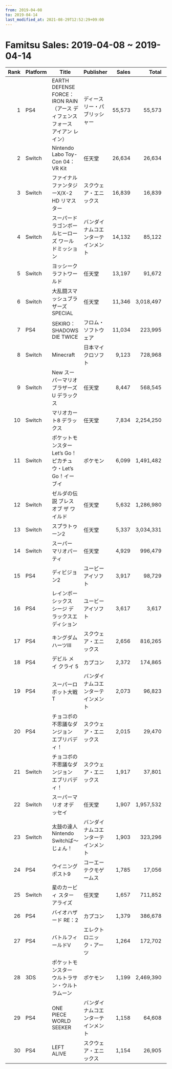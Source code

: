 ```yaml
---
from: 2019-04-08
to: 2019-04-14
last_modified_at: 2021-08-29T12:52:29+09:00
---
```

# Famitsu Sales: 2019-04-08 ~ 2019-04-14
| Rank | Platform | Title | Publisher | Sales | Total | Rate | New |
| -: | -- | -- | -- | -: | -: | -: | -- |
| 1 | PS4 | EARTH DEFENSE FORCE： IRON RAIN（アース ディフェンス フォース アイアン レイン） | ディースリー・パブリッシャー | 55,573 | 55,573 | 40% | **New** |
| 2 | Switch | Nintendo Labo Toy-Con 04： VR Kit | 任天堂 | 26,634 | 26,634 | 60% | **New** |
| 3 | Switch | ファイナルファンタジーX/X-2 HD リマスター | スクウェア・エニックス | 16,839 | 16,839 | 40% | **New** |
| 4 | Switch | スーパードラゴンボールヒーローズ ワールドミッション | バンダイナムコエンターテインメント | 14,132 | 85,122 | 40% |  |
| 5 | Switch | ヨッシークラフトワールド | 任天堂 | 13,197 | 91,672 | 40% |  |
| 6 | Switch | 大乱闘スマッシュブラザーズ SPECIAL | 任天堂 | 11,346 | 3,018,497 | 20% |  |
| 7 | PS4 | SEKIRO： SHADOWS DIE TWICE | フロム・ソフトウェア | 11,034 | 223,995 | 20% |  |
| 8 | Switch | Minecraft | 日本マイクロソフト | 9,123 | 728,968 | 20% |  |
| 9 | Switch | New スーパーマリオブラザーズ U デラックス | 任天堂 | 8,447 | 568,545 | 20% |  |
| 10 | Switch | マリオカート8 デラックス | 任天堂 | 7,834 | 2,254,250 | 20% |  |
| 11 | Switch | ポケットモンスター Let’s Go！ ピカチュウ・Let’s Go！イーブイ | ポケモン | 6,099 | 1,491,482 | 20% |  |
| 12 | Switch | ゼルダの伝説 ブレス オブ ザ ワイルド | 任天堂 | 5,632 | 1,286,980 | 20% |  |
| 13 | Switch | スプラトゥーン2 | 任天堂 | 5,337 | 3,034,331 | 20% |  |
| 14 | Switch | スーパー マリオパーティ | 任天堂 | 4,929 | 996,479 | 20% |  |
| 15 | PS4 | ディビジョン2 | ユービーアイソフト | 3,917 | 98,729 | 20% |  |
| 16 | PS4 | レインボーシックス シージ デラックスエディション | ユービーアイソフト | 3,617 | 3,617 | 80% | **New** |
| 17 | PS4 | キングダム ハーツIII | スクウェア・エニックス | 2,656 | 816,265 | 20% |  |
| 18 | PS4 | デビル メイ クライ 5 | カプコン | 2,372 | 174,865 | 20% |  |
| 19 | PS4 | スーパーロボット大戦T | バンダイナムコエンターテインメント | 2,073 | 96,823 | 20% |  |
| 20 | PS4 | チョコボの不思議なダンジョン エブリバディ！ | スクウェア・エニックス | 2,015 | 29,470 | 20% |  |
| 21 | Switch | チョコボの不思議なダンジョン エブリバディ！ | スクウェア・エニックス | 1,917 | 37,801 | 20% |  |
| 22 | Switch | スーパーマリオ オデッセイ | 任天堂 | 1,907 | 1,957,532 | 20% |  |
| 23 | Switch | 太鼓の達人 Nintendo Switchば〜じょん！ | バンダイナムコエンターテインメント | 1,903 | 323,296 | 20% |  |
| 24 | PS4 | ウイニングポスト9 | コーエーテクモゲームス | 1,785 | 17,056 | 40% |  |
| 25 | Switch | 星のカービィ スターアライズ | 任天堂 | 1,657 | 711,852 | 20% |  |
| 26 | PS4 | バイオハザード RE：2 | カプコン | 1,379 | 386,678 | 20% |  |
| 27 | PS4 | バトルフィールドV | エレクトロニック・アーツ | 1,264 | 172,702 | 40% |  |
| 28 | 3DS | ポケットモンスター ウルトラサン・ウルトラムーン | ポケモン | 1,199 | 2,469,390 | 20% |  |
| 29 | PS4 | ONE PIECE WORLD SEEKER | バンダイナムコエンターテインメント | 1,158 | 64,608 | 20% |  |
| 30 | PS4 | LEFT ALIVE | スクウェア・エニックス | 1,154 | 26,905 | 60% |  |
